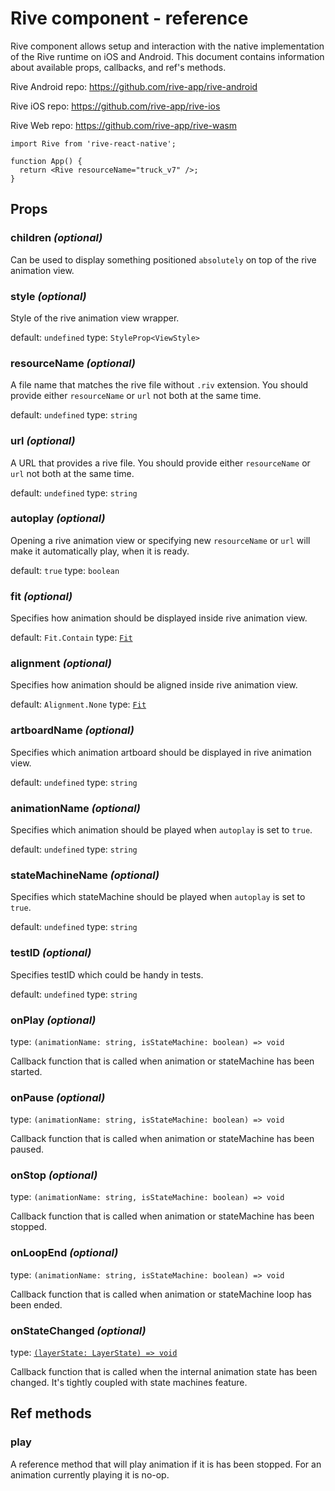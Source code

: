 # Rive component - reference

Rive component allows setup and interaction with the native implementation of the Rive runtime on iOS and Android.
This document contains information about available props, callbacks, and ref's methods.

Rive Android repo:
https://github.com/rive-app/rive-android

Rive iOS repo:
https://github.com/rive-app/rive-ios

Rive Web repo:
https://github.com/rive-app/rive-wasm

```tsx
import Rive from 'rive-react-native';

function App() {
  return <Rive resourceName="truck_v7" />;
}
```

## Props

### children _(optional)_

Can be used to display something positioned `absolutely` on top of the rive animation view.

### style _(optional)_

Style of the rive animation view wrapper.

default: `undefined`
type: `StyleProp<ViewStyle>`

### resourceName _(optional)_

A file name that matches the rive file without `.riv` extension.
You should provide either `resourceName` or `url` not both at the same time.

default: `undefined`
type: `string`

### url _(optional)_

A URL that provides a rive file.
You should provide either `resourceName` or `url` not both at the same time.

default: `undefined`
type: `string`

### autoplay _(optional)_

Opening a rive animation view or specifying new `resourceName` or `url` will make it automatically play, when it is ready.

default: `true`
type: `boolean`

### fit _(optional)_

Specifies how animation should be displayed inside rive animation view.

default: `Fit.Contain`
type: [`Fit`](./types.md#Fit)

### alignment _(optional)_

Specifies how animation should be aligned inside rive animation view.

default: `Alignment.None`
type: [`Fit`](./types.md#Alignment)

### artboardName _(optional)_

Specifies which animation artboard should be displayed in rive animation view.

default: `undefined`
type: `string`

### animationName _(optional)_

Specifies which animation should be played when `autoplay` is set to `true`.

default: `undefined`
type: `string`

### stateMachineName _(optional)_

Specifies which stateMachine should be played when `autoplay` is set to `true`.

default: `undefined`
type: `string`

### testID _(optional)_

Specifies testID which could be handy in tests.

default: `undefined`
type: `string`

### onPlay _(optional)_

type: `(animationName: string, isStateMachine: boolean) => void`

Callback function that is called when animation or stateMachine has been started.

### onPause _(optional)_

type: `(animationName: string, isStateMachine: boolean) => void`

Callback function that is called when animation or stateMachine has been paused.

### onStop _(optional)_

type: `(animationName: string, isStateMachine: boolean) => void`

Callback function that is called when animation or stateMachine has been stopped.

### onLoopEnd _(optional)_

type: `(animationName: string, isStateMachine: boolean) => void`

Callback function that is called when animation or stateMachine loop has been ended.

### onStateChanged _(optional)_

type: [`(layerState: LayerState) => void`]('./types.md#LayerState')

Callback function that is called when the internal animation state has been changed. It's tightly coupled with state machines feature.

## Ref methods

### play

A reference method that will play animation if it is has been stopped. For an animation currently playing it is no-op.
